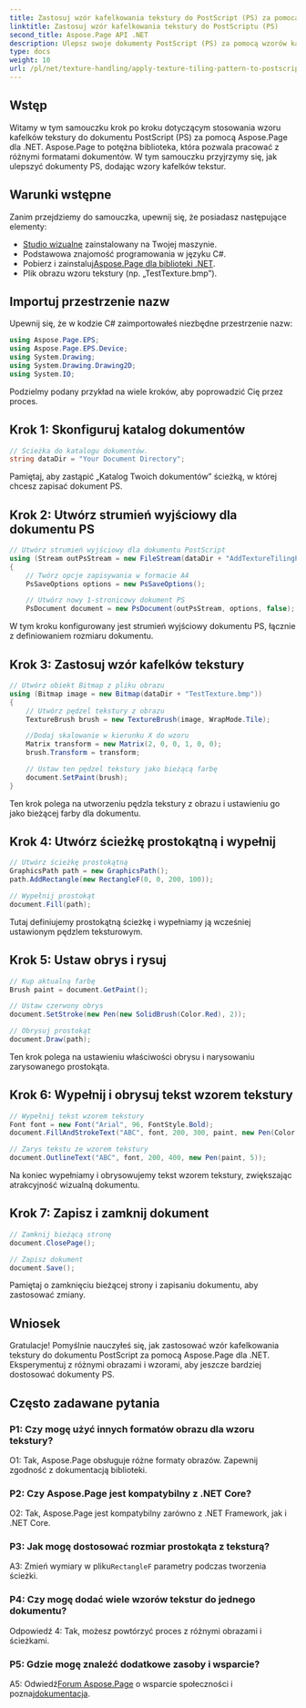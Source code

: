 ```yaml
---
title: Zastosuj wzór kafelkowania tekstury do PostScript (PS) za pomocą Aspose.Page
linktitle: Zastosuj wzór kafelkowania tekstury do PostScriptu (PS)
second_title: Aspose.Page API .NET
description: Ulepsz swoje dokumenty PostScript (PS) za pomocą wzorów kafelków tekstur za pomocą Aspose.Page dla .NET. Postępuj zgodnie z naszym przewodnikiem krok po kroku, aby uzyskać kreatywny akcent.
type: docs
weight: 10
url: /pl/net/texture-handling/apply-texture-tiling-pattern-to-postscript-ps/
---
```

## Wstęp

Witamy w tym samouczku krok po kroku dotyczącym stosowania wzoru kafelków tekstury do dokumentu PostScript (PS) za pomocą Aspose.Page dla .NET. Aspose.Page to potężna biblioteka, która pozwala pracować z różnymi formatami dokumentów. W tym samouczku przyjrzymy się, jak ulepszyć dokumenty PS, dodając wzory kafelków tekstur.

## Warunki wstępne

Zanim przejdziemy do samouczka, upewnij się, że posiadasz następujące elementy:

- [Studio wizualne](https://visualstudio.microsoft.com/) zainstalowany na Twojej maszynie.
- Podstawowa znajomość programowania w języku C#.
-  Pobierz i zainstaluj[Aspose.Page dla biblioteki .NET](https://releases.aspose.com/page/net/).
- Plik obrazu wzoru tekstury (np. „TestTexture.bmp”).

## Importuj przestrzenie nazw

Upewnij się, że w kodzie C# zaimportowałeś niezbędne przestrzenie nazw:

```csharp
using Aspose.Page.EPS;
using Aspose.Page.EPS.Device;
using System.Drawing;
using System.Drawing.Drawing2D;
using System.IO;
```

Podzielmy podany przykład na wiele kroków, aby poprowadzić Cię przez proces.

## Krok 1: Skonfiguruj katalog dokumentów

```csharp
// Ścieżka do katalogu dokumentów.
string dataDir = "Your Document Directory";
```

Pamiętaj, aby zastąpić „Katalog Twoich dokumentów” ścieżką, w której chcesz zapisać dokument PS.

## Krok 2: Utwórz strumień wyjściowy dla dokumentu PS

```csharp
// Utwórz strumień wyjściowy dla dokumentu PostScript
using (Stream outPsStream = new FileStream(dataDir + "AddTextureTilingPattern_outPS.ps", FileMode.Create))
{
    // Twórz opcje zapisywania w formacie A4
    PsSaveOptions options = new PsSaveOptions();

    // Utwórz nowy 1-stronicowy dokument PS
    PsDocument document = new PsDocument(outPsStream, options, false);
```

W tym kroku konfigurowany jest strumień wyjściowy dokumentu PS, łącznie z definiowaniem rozmiaru dokumentu.

## Krok 3: Zastosuj wzór kafelków tekstury

```csharp
// Utwórz obiekt Bitmap z pliku obrazu
using (Bitmap image = new Bitmap(dataDir + "TestTexture.bmp"))
{
    // Utwórz pędzel tekstury z obrazu
    TextureBrush brush = new TextureBrush(image, WrapMode.Tile);

    //Dodaj skalowanie w kierunku X do wzoru
    Matrix transform = new Matrix(2, 0, 0, 1, 0, 0);
    brush.Transform = transform;

    // Ustaw ten pędzel tekstury jako bieżącą farbę
    document.SetPaint(brush);
}
```

Ten krok polega na utworzeniu pędzla tekstury z obrazu i ustawieniu go jako bieżącej farby dla dokumentu.

## Krok 4: Utwórz ścieżkę prostokątną i wypełnij

```csharp
// Utwórz ścieżkę prostokątną
GraphicsPath path = new GraphicsPath();
path.AddRectangle(new RectangleF(0, 0, 200, 100));

// Wypełnij prostokąt
document.Fill(path);
```

Tutaj definiujemy prostokątną ścieżkę i wypełniamy ją wcześniej ustawionym pędzlem teksturowym.

## Krok 5: Ustaw obrys i rysuj

```csharp
// Kup aktualną farbę
Brush paint = document.GetPaint();

// Ustaw czerwony obrys
document.SetStroke(new Pen(new SolidBrush(Color.Red), 2));

// Obrysuj prostokąt
document.Draw(path);
```

Ten krok polega na ustawieniu właściwości obrysu i narysowaniu zarysowanego prostokąta.

## Krok 6: Wypełnij i obrysuj tekst wzorem tekstury

```csharp
// Wypełnij tekst wzorem tekstury
Font font = new Font("Arial", 96, FontStyle.Bold);
document.FillAndStrokeText("ABC", font, 200, 300, paint, new Pen(Color.Black, 2));

// Zarys tekstu ze wzorem tekstury
document.OutlineText("ABC", font, 200, 400, new Pen(paint, 5));
```

Na koniec wypełniamy i obrysowujemy tekst wzorem tekstury, zwiększając atrakcyjność wizualną dokumentu.

## Krok 7: Zapisz i zamknij dokument

```csharp
// Zamknij bieżącą stronę
document.ClosePage();

// Zapisz dokument
document.Save();
```

Pamiętaj o zamknięciu bieżącej strony i zapisaniu dokumentu, aby zastosować zmiany.

## Wniosek

Gratulacje! Pomyślnie nauczyłeś się, jak zastosować wzór kafelkowania tekstury do dokumentu PostScript za pomocą Aspose.Page dla .NET. Eksperymentuj z różnymi obrazami i wzorami, aby jeszcze bardziej dostosować dokumenty PS.

## Często zadawane pytania

### P1: Czy mogę użyć innych formatów obrazu dla wzoru tekstury?

O1: Tak, Aspose.Page obsługuje różne formaty obrazów. Zapewnij zgodność z dokumentacją biblioteki.

### P2: Czy Aspose.Page jest kompatybilny z .NET Core?

O2: Tak, Aspose.Page jest kompatybilny zarówno z .NET Framework, jak i .NET Core.

### P3: Jak mogę dostosować rozmiar prostokąta z teksturą?

 A3: Zmień wymiary w pliku`RectangleF` parametry podczas tworzenia ścieżki.

### P4: Czy mogę dodać wiele wzorów tekstur do jednego dokumentu?

Odpowiedź 4: Tak, możesz powtórzyć proces z różnymi obrazami i ścieżkami.

### P5: Gdzie mogę znaleźć dodatkowe zasoby i wsparcie?

 A5: Odwiedź[Forum Aspose.Page](https://forum.aspose.com/c/page/39) o wsparcie społeczności i poznaj[dokumentacja](https://reference.aspose.com/page/net/).
